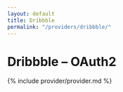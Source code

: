 ```yaml
---
layout: default
title: Dribbble
permalink: "/providers/dribbble/"
---
```

# Dribbble – OAuth2

{% include provider/provider.md %}
